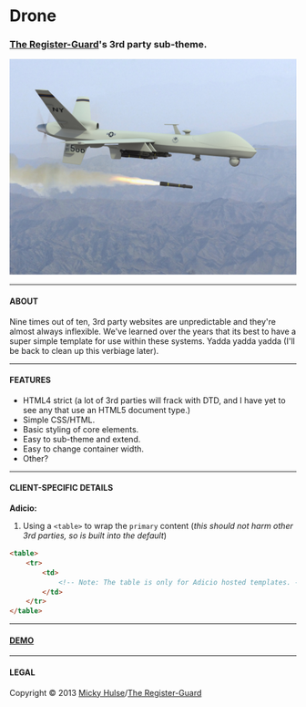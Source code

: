# Drone

### [The Register-Guard](http://registerguard.com)'s 3rd party sub-theme.

![Drone](drone.jpg)

---

#### ABOUT

Nine times out of ten, 3rd party websites are unpredictable and they're almost always inflexible. We've learned over the years that its best to have a super simple template for use within these systems. Yadda yadda yadda (I'll be back to clean up this verbiage later).

---

#### FEATURES

* HTML4 strict (a lot of 3rd parties will frack with DTD, and I have yet to see any that use an HTML5 document type.)
* Simple CSS/HTML.
* Basic styling of core elements.
* Easy to sub-theme and extend.
* Easy to change container width.
* Other?

---

#### CLIENT-SPECIFIC DETAILS

**Adicio:**
1. Using a `<table>` to wrap the `primary` content (*this should not harm other 3rd parties, so is built into the default*)


```html
<table>
	<tr>
		<td>
			<!-- Note: The table is only for Adicio hosted templates. -->
		</td>
	</tr>
</table>
```


---

#### [DEMO](http://registerguard.github.io/drone/drone/)

---

#### LEGAL

Copyright &copy; 2013 [Micky Hulse](http://hulse.me)/[The Register-Guard](http://www.registerguard.com)
